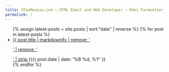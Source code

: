 ```yaml
---
title: HTeuMeuLeu.com — HTML Email and Web Developer — Rémi Parmentier
permalink: /
---
```

<ul class="posts-list">
{% assign latest-posts = site.posts | sort:"date" | reverse  %}
{% for post in latest-posts %}
<li class="posts-list-item"><a href="{{ post.url }}">{{ post.title | markdownify | remove: '<p>' | remove: '</p>' | strip }}</a><time datetime="{{ post.date | date_to_xmlschema}}">{{ post.date | date: '%B %d, %Y' }}</time></li>
{% endfor %}
</ul>